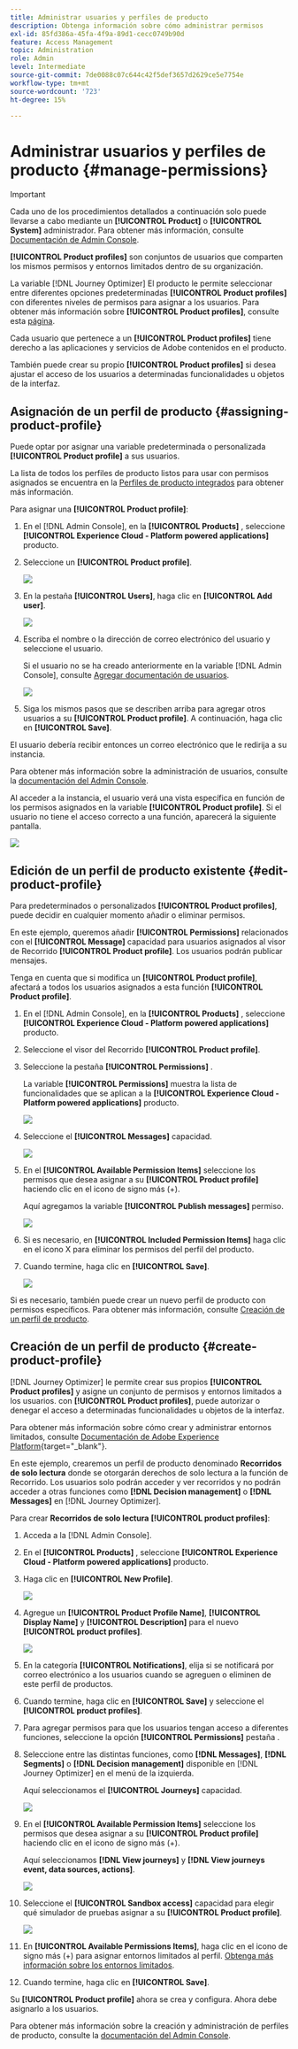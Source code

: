 ```yaml
---
title: Administrar usuarios y perfiles de producto
description: Obtenga información sobre cómo administrar permisos
exl-id: 85fd386a-45fa-4f9a-89d1-cecc0749b90d
feature: Access Management
topic: Administration
role: Admin
level: Intermediate
source-git-commit: 7de0088c07c644c42f5def3657d2629ce5e7754e
workflow-type: tm+mt
source-wordcount: '723'
ht-degree: 15%

---
```


# Administrar usuarios y perfiles de producto {#manage-permissions}

>[!IMPORTANT]
>
> Cada uno de los procedimientos detallados a continuación solo puede llevarse a cabo mediante un **[!UICONTROL Product]** o **[!UICONTROL System]** administrador. Para obtener más información, consulte [Documentación de Admin Console](https://helpx.adobe.com/enterprise/admin-guide.html/enterprise/using/admin-roles.ug.html).

**[!UICONTROL Product profiles]** son conjuntos de usuarios que comparten los mismos permisos y entornos limitados dentro de su organización.

La variable [!DNL Journey Optimizer] El producto le permite seleccionar entre diferentes opciones predeterminadas **[!UICONTROL Product profiles]** con diferentes niveles de permisos para asignar a los usuarios. Para obtener más información sobre **[!UICONTROL Product profiles]**, consulte esta [página](ootb-product-profiles.md).

Cada usuario que pertenece a un **[!UICONTROL Product profiles]** tiene derecho a las aplicaciones y servicios de Adobe contenidos en el producto.

También puede crear su propio **[!UICONTROL Product profiles]** si desea ajustar el acceso de los usuarios a determinadas funcionalidades u objetos de la interfaz.

## Asignación de un perfil de producto {#assigning-product-profile}

Puede optar por asignar una variable predeterminada o personalizada **[!UICONTROL Product profile]** a sus usuarios.

La lista de todos los perfiles de producto listos para usar con permisos asignados se encuentra en la [Perfiles de producto integrados](ootb-product-profiles.md) para obtener más información.

Para asignar una **[!UICONTROL Product profile]**:

1. En el [!DNL Admin Console], en la **[!UICONTROL Products]** , seleccione **[!UICONTROL Experience Cloud - Platform powered applications]** producto.

1. Seleccione un **[!UICONTROL Product profile]**.

   ![](../assets/do-not-localize/access_control_2.png)

1. En la pestaña **[!UICONTROL Users]**, haga clic en **[!UICONTROL Add user]**.

   ![](../assets/do-not-localize/access_control_3.png)

1. Escriba el nombre o la dirección de correo electrónico del usuario y seleccione el usuario.

   Si el usuario no se ha creado anteriormente en la variable [!DNL Admin Console], consulte [Agregar documentación de usuarios](https://helpx.adobe.com/enterprise/admin-guide.html/enterprise/using/manage-users-individually.ug.html#add-users).

   ![](../assets/do-not-localize/access_control_4.png)

1. Siga los mismos pasos que se describen arriba para agregar otros usuarios a su **[!UICONTROL Product profile]**. A continuación, haga clic en **[!UICONTROL Save]**.

El usuario debería recibir entonces un correo electrónico que le redirija a su instancia.

Para obtener más información sobre la administración de usuarios, consulte la [documentación del Admin Console](https://helpx.adobe.com/enterprise/admin-guide.html/enterprise/using/manage-users-individually.ug.html).

Al acceder a la instancia, el usuario verá una vista específica en función de los permisos asignados en la variable **[!UICONTROL Product profile]**. Si el usuario no tiene el acceso correcto a una función, aparecerá la siguiente pantalla.

![](../assets/do-not-localize/access_control_1.png)

## Edición de un perfil de producto existente {#edit-product-profile}

Para predeterminados o personalizados **[!UICONTROL Product profiles]**, puede decidir en cualquier momento añadir o eliminar permisos.

En este ejemplo, queremos añadir **[!UICONTROL Permissions]** relacionados con el **[!UICONTROL Message]** capacidad para usuarios asignados al visor de Recorrido **[!UICONTROL Product profile]**. Los usuarios podrán publicar mensajes.

Tenga en cuenta que si modifica un **[!UICONTROL Product profile]**, afectará a todos los usuarios asignados a esta función **[!UICONTROL Product profile]**.

1. En el [!DNL Admin Console], en la **[!UICONTROL Products]** , seleccione **[!UICONTROL Experience Cloud - Platform powered applications]** producto.

1. Seleccione el visor del Recorrido **[!UICONTROL Product profile]**.

1. Seleccione la pestaña **[!UICONTROL Permissions]** .

   La variable **[!UICONTROL Permissions]** muestra la lista de funcionalidades que se aplican a la **[!UICONTROL Experience Cloud - Platform powered applications]** producto.

   ![](../assets/do-not-localize/access_control_5.png)

1. Seleccione el **[!UICONTROL Messages]** capacidad.

   ![](../assets/do-not-localize/access_control_6.png)

1. En el **[!UICONTROL Available Permission Items]** seleccione los permisos que desea asignar a su **[!UICONTROL Product profile]** haciendo clic en el icono de signo más (+).

   Aquí agregamos la variable **[!UICONTROL Publish messages]** permiso.

   ![](../assets/do-not-localize/access_control_7.png)

1. Si es necesario, en **[!UICONTROL Included Permission Items]** haga clic en el icono X para eliminar los permisos del perfil del producto.

1. Cuando termine, haga clic en **[!UICONTROL Save]**.

   ![](../assets/do-not-localize/access_control_8.png)

Si es necesario, también puede crear un nuevo perfil de producto con permisos específicos. Para obtener más información, consulte [Creación de un perfil de producto](#create-product-profile).

## Creación de un perfil de producto {#create-product-profile}

[!DNL Journey Optimizer] le permite crear sus propios **[!UICONTROL Product profiles]** y asigne un conjunto de permisos y entornos limitados a los usuarios. con **[!UICONTROL Product profiles]**, puede autorizar o denegar el acceso a determinadas funcionalidades u objetos de la interfaz.

Para obtener más información sobre cómo crear y administrar entornos limitados, consulte [Documentación de Adobe Experience Platform](https://experienceleague.adobe.com/docs/experience-platform/sandbox/ui/user-guide.html?lang=es){target=&quot;_blank&quot;}.

En este ejemplo, crearemos un perfil de producto denominado **Recorridos de solo lectura** donde se otorgarán derechos de solo lectura a la función de Recorrido. Los usuarios solo podrán acceder y ver recorridos y no podrán acceder a otras funciones como **[!DNL  Decision management]** o **[!DNL Messages]** en [!DNL Journey Optimizer].

Para crear **Recorridos de solo lectura** **[!UICONTROL product profiles]**:

1. Acceda a la [!DNL Admin Console].

1. En el **[!UICONTROL Products]** , seleccione **[!UICONTROL Experience Cloud - Platform powered applications]** producto.

1. Haga clic en **[!UICONTROL New Profile]**.

   ![](../assets/do-not-localize/access_control_9.png)

1. Agregue un **[!UICONTROL Product Profile Name]**, **[!UICONTROL Display Name]** y **[!UICONTROL Description]** para el nuevo **[!UICONTROL product profiles]**.

   ![](../assets/do-not-localize/access_control_10.png)

1. En la categoría **[!UICONTROL Notifications]**, elija si se notificará por correo electrónico a los usuarios cuando se agreguen o eliminen de este perfil de productos.

1. Cuando termine, haga clic en **[!UICONTROL Save]** y seleccione el **[!UICONTROL product profiles]**.

1. Para agregar permisos para que los usuarios tengan acceso a diferentes funciones, seleccione la opción **[!UICONTROL Permissions]** pestaña .

1. Seleccione entre las distintas funciones, como **[!DNL Messages]**, **[!DNL Segments]** o **[!DNL Decision management]** disponible en [!DNL Journey Optimizer] en el menú de la izquierda.

   Aquí seleccionamos el **[!UICONTROL Journeys]** capacidad.

   ![](../assets/do-not-localize/access_control_11.png)

1. En el **[!UICONTROL Available Permission Items]** seleccione los permisos que desea asignar a su **[!UICONTROL Product profile]** haciendo clic en el icono de signo más (+).

   Aquí seleccionamos **[!DNL View journeys]** y **[!DNL View journeys event, data sources, actions]**.

   ![](../assets/do-not-localize/access_control_12.png)

1. Seleccione el **[!UICONTROL Sandbox access]** capacidad para elegir qué simulador de pruebas asignar a su **[!UICONTROL Product profile]**.

   ![](../assets/do-not-localize/access_control_13.png)

1. En **[!UICONTROL Available Permissions Items]**, haga clic en el icono de signo más (+) para asignar entornos limitados al perfil. [Obtenga más información sobre los entornos limitados](sandboxes.md).

1. Cuando termine, haga clic en **[!UICONTROL Save]**.

Su **[!UICONTROL Product profile]** ahora se crea y configura. Ahora debe asignarlo a los usuarios.

Para obtener más información sobre la creación y administración de perfiles de producto, consulte la [documentación del Admin Console](https://helpx.adobe.com/enterprise/admin-guide.html/enterprise/using/manage-product-profiles.ug.html).
